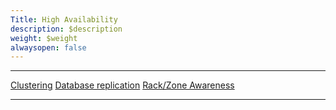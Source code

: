 ```yaml
---
Title: High Availability
description: $description
weight: $weight
alwaysopen: false
---
```

  --------------------------------------------------------------------------------------------------- -------------------------------------------------------------------------------------------------------------- ---------------------------------------------------------------------------------------------------------------------
  [Clustering](/redis-enterprise-documentation/concepts-architecture/high-availability/clustering/)   [Database replication](/redis-enterprise-documentation/concepts-architecture/high-availability/replication/)   [Rack/Zone Awareness](/redis-enterprise-documentation/concepts-architecture/high-availability/rack-zone-awareness/)
  --------------------------------------------------------------------------------------------------- -------------------------------------------------------------------------------------------------------------- ---------------------------------------------------------------------------------------------------------------------
